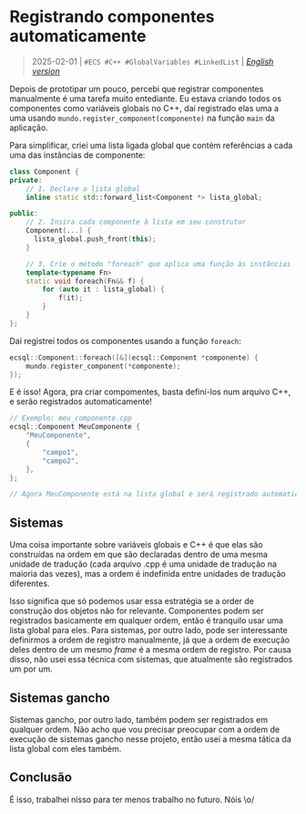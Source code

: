 # Registrando componentes automaticamente
> 2025-02-01 | `#ECS #C++ #GlobalVariables #LinkedList` | [*English version*](03-autoregister-components-en.md)

Depois de prototipar um pouco, percebi que registrar componentes manualmente é uma tarefa muito entediante.
Eu estava criando todos os componentes como variáveis globais no C++, daí registrado elas uma a uma usando `mundo.register_component(componente)` na função `main` da aplicação.

Para simplificar, criei uma lista ligada global que contém referências a cada uma das instâncias de componente:
```cpp
class Component {
private:
    // 1. Declare a lista global
    inline static std::forward_list<Component *> lista_global;

public:
    // 2. Insira cada componente à lista em seu construtor
    Component(...) {
      lista_global.push_front(this);
    }

    // 3. Crie o método "foreach" que aplica uma função às instâncias
    template<typename Fn>
    static void foreach(Fn&& f) {
        for (auto it : lista_global) {
            f(it);
        }
    }
};
```

Daí registrei todos os componentes usando a função `foreach`:
```cpp
ecsql::Component::foreach([&](ecsql::Component *componente) {
    mundo.register_component(*componente);
});
```

E é isso!
Agora, pra criar compomentes, basta definí-los num arquivo C++, e serão registrados automaticamente!
```cpp
// Exemplo: meu_componente.cpp
ecsql::Component MeuComponente {
    "MeuComponente",
    {
        "campo1",
        "campo2",
    },
};

// Agora MeuComponente está na lista global e será registrado automaticamente
```


## Sistemas
Uma coisa importante sobre variáveis globais e C++ é que elas são construídas na ordem em que são declaradas dentro de uma mesma unidade de tradução (cada arquivo .cpp é uma unidade de tradução na maioria das vezes), mas a ordem é indefinida entre unidades de tradução diferentes.

Isso significa que só podemos usar essa estratégia se a order de construção dos objetos não for relevante.
Componentes podem ser registrados basicamente em qualquer ordem, então é tranquilo usar uma lista global para eles.
Para sistemas, por outro lado, pode ser interessante definirmos a ordem de registro manualmente, já que a ordem de execução deles dentro de um mesmo *frame* é a mesma ordem de registro.
Por causa disso, não usei essa técnica com sistemas, que atualmente são registrados um por um.


## Sistemas gancho
Sistemas gancho, por outro lado, também podem ser registrados em qualquer ordem.
Não acho que vou precisar preocupar com a ordem de execução de sistemas gancho nesse projeto, então usei a mesma tática da lista global com eles também.


## Conclusão
É isso, trabalhei nisso para ter menos trabalho no futuro.
Nóis \o/
